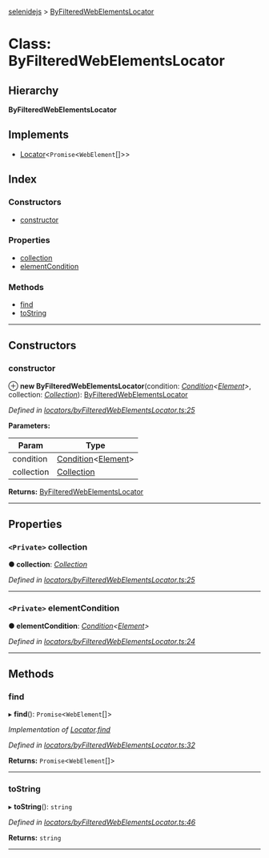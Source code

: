 [selenidejs](../README.md) > [ByFilteredWebElementsLocator](../classes/byfilteredwebelementslocator.md)

# Class: ByFilteredWebElementsLocator

## Hierarchy

**ByFilteredWebElementsLocator**

## Implements

* [Locator](../interfaces/locator.md)<`Promise`<`WebElement`[]>>

## Index

### Constructors

* [constructor](byfilteredwebelementslocator.md#constructor)

### Properties

* [collection](byfilteredwebelementslocator.md#collection)
* [elementCondition](byfilteredwebelementslocator.md#elementcondition)

### Methods

* [find](byfilteredwebelementslocator.md#find)
* [toString](byfilteredwebelementslocator.md#tostring)

---

## Constructors

<a id="constructor"></a>

###  constructor

⊕ **new ByFilteredWebElementsLocator**(condition: *[Condition](condition.md)<[Element](element.md)>*, collection: *[Collection](collection.md)*): [ByFilteredWebElementsLocator](byfilteredwebelementslocator.md)

*Defined in [locators/byFilteredWebElementsLocator.ts:25](https://github.com/KnowledgeExpert/selenidejs/blob/master/lib/locators/byFilteredWebElementsLocator.ts#L25)*

**Parameters:**

| Param | Type |
| ------ | ------ |
| condition | [Condition](condition.md)<[Element](element.md)> |
| collection | [Collection](collection.md) |

**Returns:** [ByFilteredWebElementsLocator](byfilteredwebelementslocator.md)

___

## Properties

<a id="collection"></a>

### `<Private>` collection

**● collection**: *[Collection](collection.md)*

*Defined in [locators/byFilteredWebElementsLocator.ts:25](https://github.com/KnowledgeExpert/selenidejs/blob/master/lib/locators/byFilteredWebElementsLocator.ts#L25)*

___
<a id="elementcondition"></a>

### `<Private>` elementCondition

**● elementCondition**: *[Condition](condition.md)<[Element](element.md)>*

*Defined in [locators/byFilteredWebElementsLocator.ts:24](https://github.com/KnowledgeExpert/selenidejs/blob/master/lib/locators/byFilteredWebElementsLocator.ts#L24)*

___

## Methods

<a id="find"></a>

###  find

▸ **find**(): `Promise`<`WebElement`[]>

*Implementation of [Locator](../interfaces/locator.md).[find](../interfaces/locator.md#find)*

*Defined in [locators/byFilteredWebElementsLocator.ts:32](https://github.com/KnowledgeExpert/selenidejs/blob/master/lib/locators/byFilteredWebElementsLocator.ts#L32)*

**Returns:** `Promise`<`WebElement`[]>

___
<a id="tostring"></a>

###  toString

▸ **toString**(): `string`

*Defined in [locators/byFilteredWebElementsLocator.ts:46](https://github.com/KnowledgeExpert/selenidejs/blob/master/lib/locators/byFilteredWebElementsLocator.ts#L46)*

**Returns:** `string`

___

